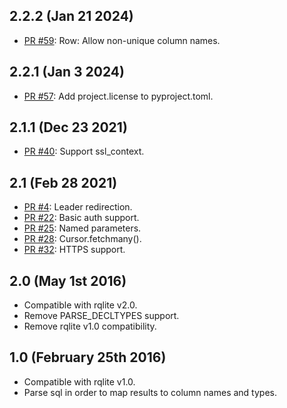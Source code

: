 
## 2.2.2 (Jan 21 2024)
- [PR #59](https://github.com/rqlite/pyrqlite/pull/59): Row: Allow non-unique column names.

## 2.2.1 (Jan 3 2024)
- [PR #57](https://github.com/rqlite/pyrqlite/issues/57): Add project.license to pyproject.toml.

## 2.1.1 (Dec 23 2021)
- [PR #40](https://github.com/rqlite/pyrqlite/pull/40): Support ssl_context.

## 2.1 (Feb 28 2021)
- [PR #4](https://github.com/rqlite/pyrqlite/pull/4): Leader redirection.
- [PR #22](https://github.com/rqlite/pyrqlite/pull/22): Basic auth support.
- [PR #25](https://github.com/rqlite/pyrqlite/pull/25): Named parameters.
- [PR #28](https://github.com/rqlite/pyrqlite/pull/28): Cursor.fetchmany().
- [PR #32](https://github.com/rqlite/pyrqlite/pull/32): HTTPS support.

## 2.0 (May 1st 2016)
- Compatible with rqlite v2.0.
- Remove PARSE_DECLTYPES support.
- Remove rqlite v1.0 compatibility.

## 1.0 (February 25th 2016)
- Compatible with rqlite v1.0.
- Parse sql in order to map results to column names and types.

